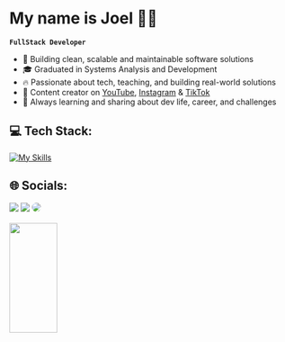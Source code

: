 # My name is Joel 🧑‍💻

**`FullStack Developer`**
- 🚀 Building clean, scalable and maintainable software solutions
- 🎓 Graduated in Systems Analysis and Development
- 🔥 Passionate about tech, teaching, and building real-world solutions
- 🎥 Content creator on [YouTube](https://www.youtube.com/@eujoelcesar), [Instagram](https://www.instagram.com/eujoeldev/) & [TikTok](https://www.tiktok.com/@eujoeldev)
- 🌱 Always learning and sharing about dev life, career, and challenges

## 💻 Tech Stack:
[![My Skills](https://skillicons.dev/icons?i=dotnet,cs,react,ts,mysql,postgres,docker,git,github,visualstudio,vscode)](https://skillicons.dev) 

## 🌐 Socials:
<div align="start"> 
<a href="https://instagram.com/joelcesar_04" target="_blank"><img src="https://img.shields.io/badge/-Instagram-%23E34F26?style=for-the-badge&logo=instagram&logoColor=white"></a>
<a href = "mailto:joelcesar09@gmail.com"> <img src="https://img.shields.io/badge/-Gmail-%23333?style=for-the-badge&logo=gmail&logoColor=white" target="_blank"></a>
<a href="https://www.linkedin.com/in/joel-cesar-andrade-26ab04227/" target="_blank"><img src="https://img.shields.io/badge/-LinkedIn-%230077B5?style=for-the-badge&logo=linkedin&logoColor=white" style="border-radius: 30px" target="_blank"></a> 
 </div>
 
 </br>
 
 <img width="41%" height="195px" src="https://github-readme-stats.vercel.app/api/top-langs/?username=joelcesar04&theme=chartreuse-dark&layout=compact" />
